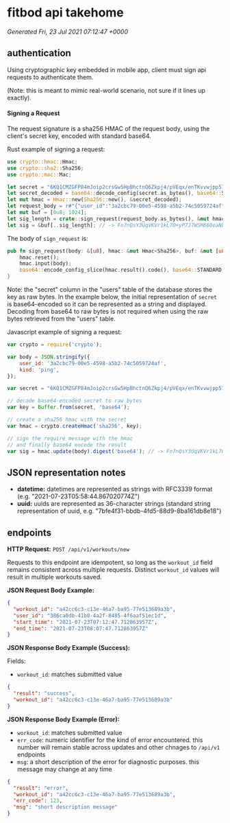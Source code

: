 # fitbod api takehome

*Generated Fri, 23 Jul 2021 07:12:47 +0000*

## authentication

Using cryptographic key embedded in mobile app, client must sign api requests to authenticate them.

(Note: this is meant to mimic real-world scenario, not sure if it lines up exactly).

#### Signing a Request

The request signature is a sha256 HMAC of the request body, using the client's secret key, encoded with standard base64.

Rust example of signing a request:

```rust
use crypto::hmac::Hmac;
use crypto::sha2::Sha256;
use crypto::mac::Mac;

let secret = "6KQ1CMZGFP84mJoip2crsGw5HpBhctnQ6Zkpj4/pVEqx/enTKvvwjpp57Nq7JS9gqjxyM1PtXcEHJxC0gag+dA==";
let secret_decoded = base64::decode_config(secret.as_bytes(), base64::STANDARD).unwrap();
let mut hmac = Hmac::new(Sha256::new(), &secret_decoded);
let request_body = r#"{"user_id":"3a2cbc79-00e5-4598-a5b2-74c5059724af","kind":"ping"}"#;
let mut buf = [0u8; 1024];
let sig_length = crate::sign_request(request_body.as_bytes(), &mut hmac, &mut buf[..]);
let sig = &buf[..sig_length]; // -> Fn7nQsY3UqVKVr1kL7O+yP7J7WSM660oaNbSq42Vy7A=
```

The body of `sign_request` is:

```rust
pub fn sign_request(body: &[u8], hmac: &mut Hmac<Sha256>, buf: &mut [u8]) -> usize {
    hmac.reset();
    hmac.input(body);
    base64::encode_config_slice(hmac.result().code(), base64::STANDARD, buf)
}
```

Note: the "secret" column in the "users" table of the database stores the key as raw bytes. In the example below, the
initial representation of `secret` is base64-encoded so it can be represented as a string and displayed. Decoding from
base64 to raw bytes is not required when using the raw bytes retrieved from the "users" table.

Javascript example of signing a request:

```javascript
var crypto = require('crypto');

var body = JSON.stringify({
    user_id: '3a2cbc79-00e5-4598-a5b2-74c5059724af',
    kind: 'ping',
});

var secret = "6KQ1CMZGFP84mJoip2crsGw5HpBhctnQ6Zkpj4/pVEqx/enTKvvwjpp57Nq7JS9gqjxyM1PtXcEHJxC0gag+dA==";

// decode base64-encoded secret to raw bytes
var key = Buffer.from(secret, 'base64');

// create a sha256 hmac with the secret
var hmac = crypto.createHmac('sha256', key);

// sign the require message with the hmac
// and finally base64 encode the result
var sig = hmac.update(body).digest('base64'); // -> Fn7nQsY3UqVKVr1kL7O+yP7J7WSM660oaNbSq42Vy7A=
```

## JSON representation notes

- **datetime:** datetimes are represented as strings with RFC3339 format (e.g. "2021-07-23T05:58:44.867020774Z")
- **uuid:** uuids are represented as 36-character strings (standard string representation of uuid, e.g. "7bfe4f31-bbdb-4fd5-88d9-8ba161db8e18")

## endpoints

**HTTP Request:** `POST /api/v1/workouts/new`

Requests to this endpoint are idempotent, so long as the `workout_id` field remains consistent across
multiple requests. Distinct `workout_id` values will result in multiple workouts saved.

**JSON Request Body Example:**

```json
{
  "workout_id": "a42cc6c3-c13e-46a7-ba95-77e513689a3b",
  "user_id": "386ca0db-41b0-4a2f-8485-4f6aaf51ec1d",
  "start_time": "2021-07-23T07:12:47.712863957Z",
  "end_time": "2021-07-23T08:07:47.712863957Z"
}
```

**JSON Response Body Example (Success):**

Fields:
- `workout_id`: matches submitted value

```json
{
  "result": "success",
  "workout_id": "a42cc6c3-c13e-46a7-ba95-77e513689a3b"
}
```

**JSON Response Body Example (Error):**

- `workout_id`: matches submitted value
- `err_code`: numeric identifier for the kind of error encountered. this number will remain
   stable across updates and other chnages to `/api/v1` endpoints
- `msg`: a short description of the error for diagnostic purposes. this message may change
   at any time

```json
{
  "result": "error",
  "workout_id": "a42cc6c3-c13e-46a7-ba95-77e513689a3b",
  "err_code": 123,
  "msg": "short description message"
}
```



